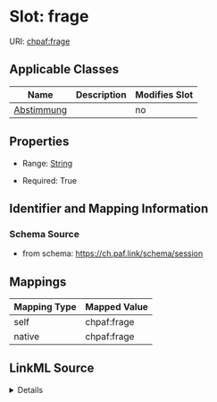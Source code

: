 

# Slot: frage



URI: [chpaf:frage](https://ch.paf.link/frage)



<!-- no inheritance hierarchy -->





## Applicable Classes

| Name | Description | Modifies Slot |
| --- | --- | --- |
| [Abstimmung](Abstimmung.md) |  |  no  |







## Properties

* Range: [String](String.md)

* Required: True





## Identifier and Mapping Information







### Schema Source


* from schema: https://ch.paf.link/schema/session




## Mappings

| Mapping Type | Mapped Value |
| ---  | ---  |
| self | chpaf:frage |
| native | chpaf:frage |




## LinkML Source

<details>
```yaml
name: frage
from_schema: https://ch.paf.link/schema/session
rank: 1000
slot_uri: chpaf:frage
alias: frage
domain_of:
- Abstimmung
range: string
required: true

```
</details>